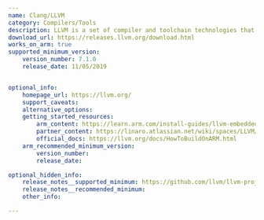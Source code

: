 ```yaml
---
name: Clang/LLVM
category: Compilers/Tools
description: LLVM is a set of compiler and toolchain technologies that can be used to develop a frontend for any programming language and a backend for any instruction set architecture
download_url: https://releases.llvm.org/download.html
works_on_arm: true
supported_minimum_version:
    version_number: 7.1.0
    release_date: 11/05/2019


optional_info:
    homepage_url: https://llvm.org/
    support_caveats:
    alternative_options:
    getting_started_resources:
        arm_content: https://learn.arm.com/install-guides/llvm-embedded/
        partner_content: https://linaro.atlassian.net/wiki/spaces/LLVM/overview
        official_docs: https://llvm.org/docs/HowToBuildOnARM.html
    arm_recommended_minimum_version:
        version_number: 
        release_date:

optional_hidden_info:
    release_notes__supported_minimum: https://github.com/llvm/llvm-project/releases/tag/llvmorg-7.1.0
    release_notes__recommended_minimum:
    other_info: 

---
```


